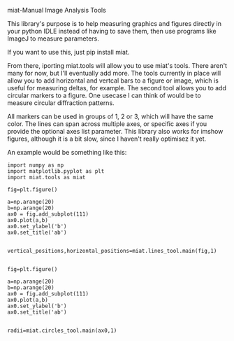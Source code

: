 miat-Manual Image Analysis Tools

This library's purpose is to help measuring graphics and figures directly in your python IDLE instead of having to save them, then use programs like ImageJ to measure parameters. 

If you want to use this, just pip install miat.

From there, iporting miat.tools will allow you to use miat's tools. There aren't many for now, but I'll eventually add more. The tools currently in place will allow you to add horizontal and vertcal bars to a figure or image, which is useful for measuring deltas, for example. The second tool allows you to add circular markers to a figure. One usecase I can think of would be to measure circular diffraction patterns.

All markers can be used in groups of 1, 2 or 3, which will have the same color. The lines can span across multiple axes, or specific axes if you provide the optional axes list parameter. This library also works for imshow figures, although it is a bit slow, since I haven't really optimisez it yet.


An example would be something like this:



	import numpy as np
	import matplotlib.pyplot as plt
	import miat.tools as miat

	fig=plt.figure()

	a=np.arange(20)
	b=np.arange(20)
	ax0 = fig.add_subplot(111)
	ax0.plot(a,b)
	ax0.set_ylabel('b')
	ax0.set_title('ab')


	vertical_positions,horizontal_positions=miat.lines_tool.main(fig,1)


	fig=plt.figure()

	a=np.arange(20)
	b=np.arange(20)
	ax0 = fig.add_subplot(111)
	ax0.plot(a,b)
	ax0.set_ylabel('b')
	ax0.set_title('ab')


	radii=miat.circles_tool.main(ax0,1)

